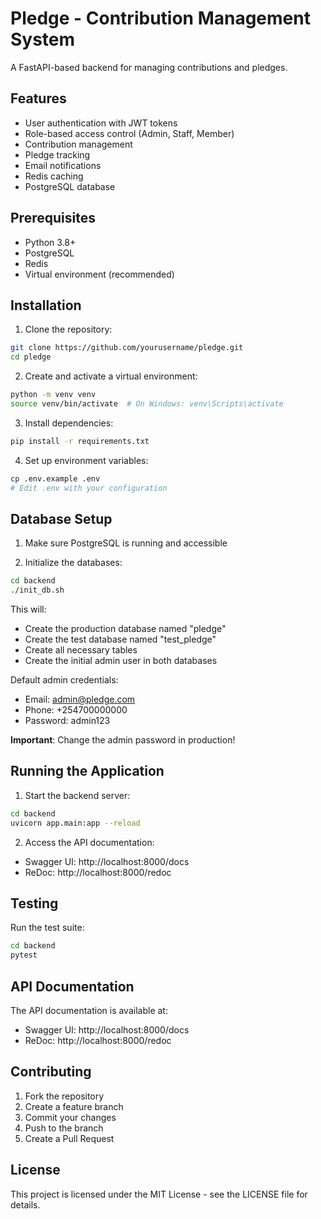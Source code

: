 # Pledge - Contribution Management System

A FastAPI-based backend for managing contributions and pledges.

## Features

- User authentication with JWT tokens
- Role-based access control (Admin, Staff, Member)
- Contribution management
- Pledge tracking
- Email notifications
- Redis caching
- PostgreSQL database

## Prerequisites

- Python 3.8+
- PostgreSQL
- Redis
- Virtual environment (recommended)

## Installation

1. Clone the repository:
```bash
git clone https://github.com/yourusername/pledge.git
cd pledge
```

2. Create and activate a virtual environment:
```bash
python -m venv venv
source venv/bin/activate  # On Windows: venv\Scripts\activate
```

3. Install dependencies:
```bash
pip install -r requirements.txt
```

4. Set up environment variables:
```bash
cp .env.example .env
# Edit .env with your configuration
```

## Database Setup

1. Make sure PostgreSQL is running and accessible

2. Initialize the databases:
```bash
cd backend
./init_db.sh
```

This will:
- Create the production database named "pledge"
- Create the test database named "test_pledge"
- Create all necessary tables
- Create the initial admin user in both databases

Default admin credentials:
- Email: admin@pledge.com
- Phone: +254700000000
- Password: admin123

**Important**: Change the admin password in production!

## Running the Application

1. Start the backend server:
```bash
cd backend
uvicorn app.main:app --reload
```

2. Access the API documentation:
- Swagger UI: http://localhost:8000/docs
- ReDoc: http://localhost:8000/redoc

## Testing

Run the test suite:
```bash
cd backend
pytest
```

## API Documentation

The API documentation is available at:
- Swagger UI: http://localhost:8000/docs
- ReDoc: http://localhost:8000/redoc

## Contributing

1. Fork the repository
2. Create a feature branch
3. Commit your changes
4. Push to the branch
5. Create a Pull Request

## License

This project is licensed under the MIT License - see the LICENSE file for details. 